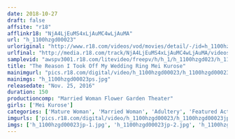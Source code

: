 ```yaml
---
date: 2018-10-27
draft: false
affsite: "r18"
afflinkr18: "NjA4LjEuMS4xLjAuMC4wLjAuMA"
url: "h_1100hzgd00023"
urloriginal: "http://www.r18.com/videos/vod/movies/detail/-/id=h_1100hzgd00023"
urlfinal: "http://media.r18.com/track/NjA4LjEuMS4xLjAuMC4wLjAuMA/videos/vod/movies/detail/-/id=h_1100hzgd00023"
samplevid: "awspv3001.r18.com/litevideo/freepv/h/h_1/h_1100hzgd023/h_1100hzgd023_dmb_w.mp4"
title: "The Reason I Took Off My Wedding Ring Mei Kurose"
mainimgurl: "pics.r18.com/digital/video/h_1100hzgd00023/h_1100hzgd00023ps.jpg"
mainimgs: "h_1100hzgd00023ps.jpg"
releasedate: "Nov. 25, 2016"
duration: 150
productioncomp: "Married Woman Flower Garden Theater"
girls: ['Mei Kurose']
categories: ['Mature Woman', 'Married Woman', 'Adultery', 'Featured Actress', 'Creampie', 'Hi-Def']
imgurls: ['pics.r18.com/digital/video/h_1100hzgd00023/h_1100hzgd00023jp-1.jpg', 'pics.r18.com/digital/video/h_1100hzgd00023/h_1100hzgd00023jp-2.jpg', 'pics.r18.com/digital/video/h_1100hzgd00023/h_1100hzgd00023jp-3.jpg', 'pics.r18.com/digital/video/h_1100hzgd00023/h_1100hzgd00023jp-4.jpg', 'pics.r18.com/digital/video/h_1100hzgd00023/h_1100hzgd00023jp-5.jpg', 'pics.r18.com/digital/video/h_1100hzgd00023/h_1100hzgd00023jp-6.jpg', 'pics.r18.com/digital/video/h_1100hzgd00023/h_1100hzgd00023jp-7.jpg', 'pics.r18.com/digital/video/h_1100hzgd00023/h_1100hzgd00023jp-8.jpg', 'pics.r18.com/digital/video/h_1100hzgd00023/h_1100hzgd00023jp-9.jpg', 'pics.r18.com/digital/video/h_1100hzgd00023/h_1100hzgd00023jp-10.jpg', 'pics.r18.com/digital/video/h_1100hzgd00023/h_1100hzgd00023jp-11.jpg', 'pics.r18.com/digital/video/h_1100hzgd00023/h_1100hzgd00023jp-12.jpg', 'pics.r18.com/digital/video/h_1100hzgd00023/h_1100hzgd00023jp-13.jpg', 'pics.r18.com/digital/video/h_1100hzgd00023/h_1100hzgd00023jp-14.jpg', 'pics.r18.com/digital/video/h_1100hzgd00023/h_1100hzgd00023jp-15.jpg', 'pics.r18.com/digital/video/h_1100hzgd00023/h_1100hzgd00023jp-16.jpg', 'pics.r18.com/digital/video/h_1100hzgd00023/h_1100hzgd00023jp-17.jpg', 'pics.r18.com/digital/video/h_1100hzgd00023/h_1100hzgd00023jp-18.jpg', 'pics.r18.com/digital/video/h_1100hzgd00023/h_1100hzgd00023jp-19.jpg', 'pics.r18.com/digital/video/h_1100hzgd00023/h_1100hzgd00023jp-20.jpg']
imgs: ['h_1100hzgd00023jp-1.jpg', 'h_1100hzgd00023jp-2.jpg', 'h_1100hzgd00023jp-3.jpg', 'h_1100hzgd00023jp-4.jpg', 'h_1100hzgd00023jp-5.jpg', 'h_1100hzgd00023jp-6.jpg', 'h_1100hzgd00023jp-7.jpg', 'h_1100hzgd00023jp-8.jpg', 'h_1100hzgd00023jp-9.jpg', 'h_1100hzgd00023jp-10.jpg', 'h_1100hzgd00023jp-11.jpg', 'h_1100hzgd00023jp-12.jpg', 'h_1100hzgd00023jp-13.jpg', 'h_1100hzgd00023jp-14.jpg', 'h_1100hzgd00023jp-15.jpg', 'h_1100hzgd00023jp-16.jpg', 'h_1100hzgd00023jp-17.jpg', 'h_1100hzgd00023jp-18.jpg', 'h_1100hzgd00023jp-19.jpg', 'h_1100hzgd00023jp-20.jpg']
---
```

